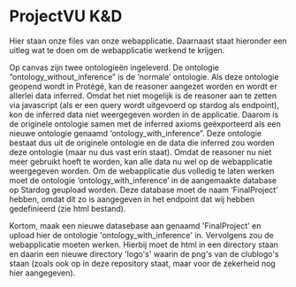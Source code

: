 # ProjectVU K&D

Hier staan onze files van onze webapplicatie. Daarnaast staat hieronder een uitleg wat te doen om de webapplicatie werkend te krijgen.

Op canvas zijn twee ontologieën ingeleverd. De ontologie “ontology_without_inference” is de ‘normale’ ontologie. Als deze ontologie geopend wordt in Protégé, kan de reasoner aangezet worden en wordt er allerlei data inferred. Omdat het niet mogelijk is de reasoner aan te zetten via javascript (als er een query wordt uitgevoerd op stardog als endpoint), kon de inferred data niet weergegeven worden in de applicatie. Daarom is de originele ontologie samen met de inferred axioms geëxporteerd als een nieuwe ontologie genaamd ‘ontology_with_inference”. Deze ontologie bestaat dus uit de originele ontologie en de data die inferred zou worden deze ontologie (maar nu dus vast erin staat). Omdat de reasoner nu niet meer gebruikt hoeft te worden, kan alle data nu wel op de webapplicatie weergegeven worden. Om de webapplicatie dus volledig te laten werken moet de ontologie ‘ontology_with_inference’ in de aangemaakte database op Stardog geupload worden. Deze database moet de naam ‘FinalProject’ hebben, omdat dit zo is aangegeven in het endpoint dat wij hebben gedefinieerd (zie html bestand). 

Kortom, maak een nieuwe datasebase aan genaamd 'FinalProject' en upload hier de ontologie 'ontology_with_inference' in. Vervolgens zou de webapplicatie moeten werken. Hierbij moet de html in een directory staan en daarin een nieuwe directory 'logo's' waarin de png's van de clublogo's staan (zoals ook op in deze repository staat, maar voor de zekerheid nog hier aangegeven).

